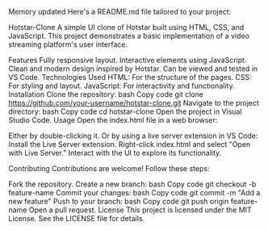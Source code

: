 
Memory updated
Here's a README.md file tailored to your project:

Hotstar-Clone
A simple UI clone of Hotstar built using HTML, CSS, and JavaScript. This project demonstrates a basic implementation of a video streaming platform's user interface.

Features
Fully responsive layout.
Interactive elements using JavaScript.
Clean and modern design inspired by Hotstar.
Can be viewed and tested in VS Code.
Technologies Used
HTML: For the structure of the pages.
CSS: For styling and layout.
JavaScript: For interactivity and functionality.
Installation
Clone the repository:
bash
Copy code
git clone https://github.com/your-username/hotstar-clone.git
Navigate to the project directory:
bash
Copy code
cd hotstar-clone
Open the project in Visual Studio Code.
Usage
Open the index.html file in a web browser:

Either by double-clicking it.
Or by using a live server extension in VS Code:
Install the Live Server extension.
Right-click index.html and select "Open with Live Server."
Interact with the UI to explore its functionality.

Contributing
Contributions are welcome! Follow these steps:

Fork the repository.
Create a new branch:
bash
Copy code
git checkout -b feature-name
Commit your changes:
bash
Copy code
git commit -m "Add a new feature"
Push to your branch:
bash
Copy code
git push origin feature-name
Open a pull request.
License
This project is licensed under the MIT License. See the LICENSE file for details.
